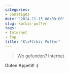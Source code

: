 ```yaml
---
categories:
- Sonstiges
date: '2024-11-13 00:00:00'
slug: kurbis-puffer
tags:
- Internet
- Top
title: "K\xFCrbis Puffer"
---
```



> Wo gefunden? Internet

Guten Appetit! :)
